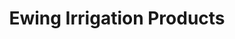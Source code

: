 ---
title: "Ewing Irrigation Products"
url: /campbell/ewing-irrigation-products/
shop: Eisenwaren
---